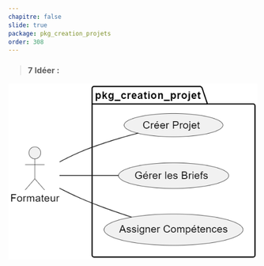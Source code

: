 ```yaml
---
chapitre: false
slide: true
package: pkg_creation_projets
order: 308
---
```

<!-- new slide -->

> ### 7 Idéer :

![Idéer](../Image/Cas-d'utilisation.png)

